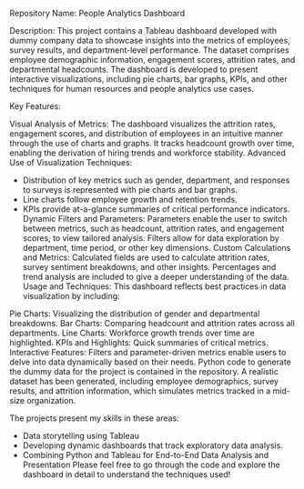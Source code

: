 Repository Name: People Analytics Dashboard

Description:
This project contains a Tableau dashboard developed with dummy company data to showcase insights into the metrics of employees, survey results, and department-level performance. The dataset comprises employee demographic information, engagement scores, attrition rates, and departmental headcounts. The dashboard is developed to present interactive visualizations, including pie charts, bar graphs, KPIs, and other techniques for human resources and people analytics use cases.

Key Features:

Visual Analysis of Metrics:
The dashboard visualizes the attrition rates, engagement scores, and distribution of employees in an intuitive manner through the use of charts and graphs.
It tracks headcount growth over time, enabling the derivation of hiring trends and workforce stability.
Advanced Use of Visualization Techniques:
- Distribution of key metrics such as gender, department, and responses to surveys is represented with pie charts and bar graphs.
- Line charts follow employee growth and retention trends.
- KPIs provide at-a-glance summaries of critical performance indicators.
Dynamic Filters and Parameters:
Parameters enable the user to switch between metrics, such as headcount, attrition rates, and engagement scores, to view tailored analysis.
Filters allow for data exploration by department, time period, or other key dimensions.
Custom Calculations and Metrics:
Calculated fields are used to calculate attrition rates, survey sentiment breakdowns, and other insights.
Percentages and trend analysis are included to give a deeper understanding of the data.
Usage and Techniques:
This dashboard reflects best practices in data visualization by including:

Pie Charts: Visualizing the distribution of gender and departmental breakdowns.
Bar Charts: Comparing headcount and attrition rates across all departments.
Line Charts: Workforce growth trends over time are highlighted.
KPIs and Highlights: Quick summaries of critical metrics.
Interactive Features: Filters and parameter-driven metrics enable users to delve into data dynamically based on their needs.
Python code to generate the dummy data for the project is contained in the repository. A realistic dataset has been generated, including employee demographics, survey results, and attrition information, which simulates metrics tracked in a mid-size organization.

The projects present my skills in these areas:

- Data storytelling using Tableau
- Developing dynamic dashboards that track exploratory data analysis.
- Combining Python and Tableau for End-to-End Data Analysis and Presentation
Please feel free to go through the code and explore the dashboard in detail to understand the techniques used!

